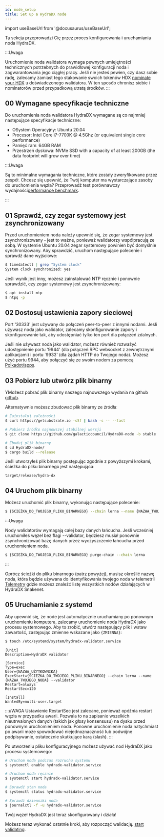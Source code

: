 ```yaml
---
id: node_setup
title: Set up a HydraDX node
---
```


import useBaseUrl from '@docusaurus/useBaseUrl';

Ta sekcja przeprowadzi Cię przez proces konfigurowania i uruchamiania noda HydraDX.

:::Uwaga

Uruchomienie noda walidatora wymaga pewnych umiejętności technicznych potrzebnych do prawidłowej konfiguracji noda i zagwarantowania jego ciągłej pracy. Jeśli nie jesteś pewien, czy dasz sobie radę, zalecamy zamiast tego stakowanie swoich tokenów HDX [nominate your HDX](/start_nominating) u doświadczonego walidatora. W ten sposób chronisz siebie i nominatorów przed przypadkową utratą środków.
:::

## 00 Wymagane specyfikacje techniczne

Do uruchomienia noda walidatora HydraDX wymagane są co najmniej następujące specyfikacje techniczne:

* OSystem Operacyjny: Ubuntu 20.04
* Procesor: Intel Core i7-7700K @ 4.5Ghz (or equivalent single core performance)
* Pamięć ram: 64GB RAM
* Przestrzeń dyskowa: NVMe SSD with a capacity of at least 200GB (the data footprint will grow over time)

:::Uwaga

Są to minimalne wymagania techniczne, które zostały zweryfikowane przez zespół. Chcesz się upewnić, że Twój komputer ma wystarczające zasoby do uruchomienia węzła? Przeprowadź test porównawczy wydajności[performance benchmark](/performance_benchmark).

:::


## 01 Sprawdź, czy zegar systemowy jest zsynchronizowany

Przed uruchomieniem noda należy upewnić się, że zegar systemowy jest zsynchronizowany - jest to ważne, ponieważ walidatorzy współpracują ze sobą. W systemie Ubuntu 20.04 zegar systemowy powinien być domyślnie synchronizowany. Aby sprawdzić, uruchom następujące polecenie i sprawdź dane wyjściowe:

```bash
$ timedatectl | grep "System clock"
System clock synchronized: yes
```

Jeśli wynik jest inny, możesz zainstalować NTP ręcznie i ponownie sprawdzić, czy zegar systemowy jest zsynchronizowany:

```bash
$ apt install ntp
$ ntpq -p
```

## 02 Dostosuj ustawienia zapory sieciowej
Port '30333' jest używany do połączeń peer-to-peer z innymi nodami. Jeśli używasz noda jako walidator, zalecamy skonfigurowanie zapory i skonfigurowanie tak, aby udostępniać tylko ten port dla połączeń zdalnych.

Jeśli nie używasz noda jako walidator, możesz również rozważyć udostępnienie portu '9944' (dla połączeń RPC websocket z zewnętrznymi aplikacjami) i portu '9933' (dla żądań HTTP do Twojego noda). Możesz użyć portu 9944, aby połączyć się ze swoim nodem za pomocą [Polkadot/apps](/polkadotjs_apps_local).

## 03 Pobierz lub utwórz plik binarny
YMożesz pobrać plik binarny naszego najnowszego wydania na github [github](https://github.com/galacticcouncil/HydraDX-node/releases).

Alternatywnie możesz zbudować plik binarny ze źródła:

```bash
# Zainstaluj zależności
$ curl https://getsubstrate.io -sSf | bash -s -- --fast

# Pobierz źródło najnowszej stabilnej wersji
$ git clone https://github.com/galacticcouncil/HydraDX-node -b stable

# Zbuduj plik binarny
$ cd HydraDX-node/
$ cargo build --release
```

Jeśli utworzyłeś plik binarny postępując zgodnie z powyższymi krokami, ścieżka do pliku binarnego jest następująca:
```
target/release/hydra-dx
```

## 04 Uruchom plik binarny
Możesz uruchomić plik binarny, wykonując następujące polecenie:

```bash
$ {ŚCIEŻKA_DO_TWOJEGO_PLIKU_BINARNEGO} --chain lerna --name {NAZWA_TWOJEGO_NODA} --validator
```

:::Uwaga

Nody walidatorów wymagają całej bazy danych łańcucha. Jeśli wcześniej uruchomiłeś węzeł bez flagi --validator, będziesz musiał ponownie zsynchronizować bazę danych przez wyczyszczenie łańcucha przed uruchomieniem noda.

```bash
$ {ŚCIEŻKA_DO_TWOJEGO_PLIKU_BINARNEGO} purge-chain --chain lerna
```

:::

Oprócz ścieżki do pliku binarnego (patrz powyżej), musisz określić nazwę noda, która będzie używana do identyfikowania twojego noda w telemetrii [Telemetry](https://telemetry.polkadot.io/#list/HydraDX%20Snakenet) gdzie możesz znaleźć listę wszystkich nodów działających w HydraDX Snakenet.

## 05 Uruchamianie z systemd
Aby upewnić się, że node jest automatycznie uruchamiany po ponownym uruchomieniu komputera, zalecamy uruchomienie noda HydraDX jako procesu systemowego. Aby to zrobić, utwórz następujący plik i wstaw zawartość, zastępując zmienne wskazane jako `{ZMIENNA}`:

```bash
$ touch /etc/systemd/system/hydradx-validator.service
```

```
[Unit]
Description=HydraDX validator

[Service]
Type=exec
User={NAZWA_UŻYTKOWNIKA}
ExecStart={ŚCIEŻKA_DO_TWOJEGO_PLIKU_BINARNEGO} --chain lerna --name {NAZWA_TWOJEGO_NODA} --validator
Restart=always
RestartSec=120

[Install]
WantedBy=multi-user.target
```

:::uWAGA
Ustawienie RestartSec jest zalecane, ponieważ opóźnia restart węzła w przypadku awarii. Pozwala to na zapisanie wszelkich nieutrwalonych danych (takich jak głosy konsensusu) na dysku przed ponownym uruchomieniem noda. Ponowne uruchomienie noda natychmiast po awarii może spowodować niejednoznaczność lub podwójne podpisywanie, ostatecznie skutkujące karą (slash).
:::

Po utworzeniu pliku konfiguracyjnego możesz używać nod HydraDX jako procesu systemowego:
```bash
# Uruchom noda podczas rozruchu systemu
$ systemctl enable hydradx-validator.service

# Uruchom noda ręcznie
$ systemctl start hydradx-validator.service

# Sprawdź stan noda
$ systemctl status hydradx-validator.service

# Sprawdź dzienniki noda
$ journalctl -f -u hydradx-validator.service
```

Twój węzeł HydraDX jest teraz skonfigurowany i działa!

Możesz teraz wykonać ostatnie kroki, aby rozpocząć walidację. [start validating](/start_validating).
